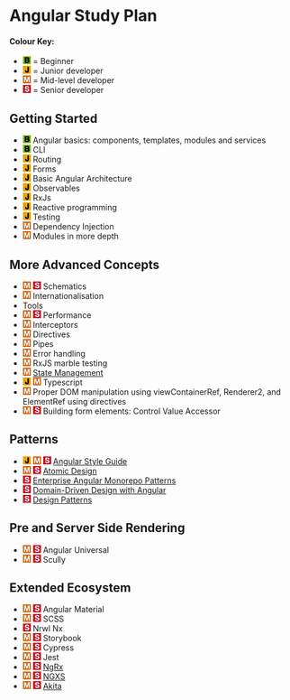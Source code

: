 # Angular Study Plan

#### Colour Key:

- ![](./_assets/beginner1.png) = Beginner
- ![](./_assets/junior1.png) = Junior developer
- ![](./_assets/mid4.png) = Mid-level developer
- ![](./_assets/senior3.png) = Senior developer

## Getting Started

- ![](./_assets/beginner1.png) Angular basics: components, templates, modules and services
- ![](./_assets/beginner1.png) CLI
- ![](./_assets/junior1.png) Routing
- ![](./_assets/junior1.png) Forms
- ![](./_assets/junior1.png) Basic Angular Architecture
- ![](./_assets/junior1.png) Observables
- ![](./_assets/junior1.png) RxJs
- ![](./_assets/junior1.png) Reactive programming
- ![](./_assets/junior1.png) Testing
- ![](./_assets/mid4.png) Dependency Injection
- ![](./_assets/mid4.png) Modules in more depth

## More Advanced Concepts

- ![](./_assets/mid4.png) ![](./_assets/senior3.png) Schematics
- ![](./_assets/mid4.png) Internationalisation
- Tools
- ![](./_assets/mid4.png) ![](./_assets/senior3.png) Performance
- ![](./_assets/mid4.png) Interceptors
- ![](./_assets/mid4.png) Directives
- ![](./_assets/mid4.png) Pipes
- ![](./_assets/mid4.png) Error handling
- ![](./_assets/mid4.png) RxJS marble testing
- ![](./_assets/mid4.png) [State Management](topic-details/state-management.md)
- ![](./_assets/junior1.png) ![](./_assets/mid4.png) Typescript
- ![](./_assets/mid4.png) Proper DOM manipulation using viewContainerRef, Renderer2, and ElementRef using directives
- ![](./_assets/mid4.png) ![](./_assets/senior3.png) Building form elements: Control Value Accessor

## Patterns

- ![](./_assets/junior1.png) ![](./_assets/mid4.png) ![](./_assets/senior3.png) [Angular Style Guide](topic-details/angular-style-guide.md)
- ![](./_assets/mid4.png) ![](./_assets/senior3.png) [Atomic Design](topic-details/atomic-design.md)
- ![](./_assets/senior3.png) [Enterprise Angular Monorepo Patterns](topic-details/modular-apps.md)
- ![](./_assets/senior3.png) [Domain-Driven Design with Angular](topic-details/modular-apps.md)
- ![](./_assets/senior3.png) [Design Patterns](topic-details/design-patterns.md)

## Pre and Server Side Rendering

- ![](./_assets/mid4.png) ![](./_assets/senior3.png) Angular Universal
- ![](./_assets/mid4.png) ![](./_assets/senior3.png) Scully

## Extended Ecosystem

- ![](./_assets/mid4.png) ![](./_assets/senior3.png) Angular Material
- ![](./_assets/mid4.png) ![](./_assets/senior3.png) SCSS
- ![](./_assets/senior3.png) Nrwl Nx
- ![](./_assets/mid4.png) ![](./_assets/senior3.png) Storybook
- ![](./_assets/mid4.png) ![](./_assets/senior3.png) Cypress
- ![](./_assets/mid4.png) ![](./_assets/senior3.png) Jest
- ![](./_assets/mid4.png) ![](./_assets/senior3.png) [NgRx](topic-details/state-management.md)
- ![](./_assets/mid4.png) ![](./_assets/senior3.png) [NGXS](topic-details/state-management.md)
- ![](./_assets/mid4.png) ![](./_assets/senior3.png) [Akita](topic-details/state-management.md)
